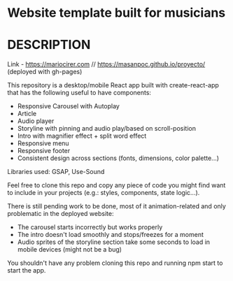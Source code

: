 # **Website template built for musicians**

# DESCRIPTION

Link - https://mariocirer.com // https://masanpoc.github.io/proyecto/
(deployed with gh-pages)

This repository is a desktop/mobile React app built with create-react-app that has the following useful to have components:

* Responsive Carousel with Autoplay
* Article
* Audio player
* Storyline with pinning and audio play/based on scroll-position
* Intro with magnifier effect + split word effect
* Responsive menu
* Responsive footer
* Consistent design across sections (fonts, dimensions, color palette...)  

Libraries used: GSAP, Use-Sound

Feel free to clone this repo and copy any piece of code you might find want to include in your projects (e.g.: styles, components, state logic...). 

There is still pending work to be done, most of it animation-related and only problematic in the deployed website:
  * The carousel starts incorrectly but works properly
  * The intro doesn't load smoothly and stops/freezes for a moment
  * Audio sprites of the storyline section take some seconds to load in mobile devices (might not be a bug)

You shouldn't have any problem cloning this repo and running npm start to start the app.
